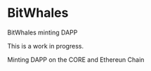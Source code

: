 # BitWhales
BitWhales minting DAPP

This is a work in progress.

Minting DAPP on the CORE and Ethereun Chain
